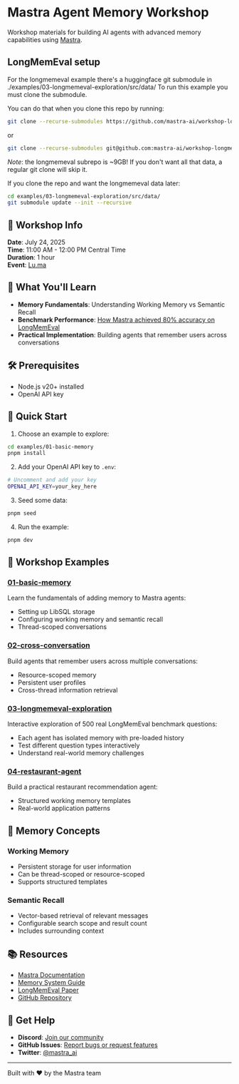 # Mastra Agent Memory Workshop

Workshop materials for building AI agents with advanced memory capabilities using [Mastra](https://mastra.ai).

## LongMemEval setup

For the longmemeval example there's a huggingface git submodule in ./examples/03-longmemeval-exploration/src/data/
To run this example you must clone the submodule.

You can do that when you clone this repo by running:

```bash
git clone --recurse-submodules https://github.com/mastra-ai/workshop-longmemeval.git
```

or

```bash
git clone --recurse-submodules git@github.com:mastra-ai/workshop-longmemeval.git
```

_Note_: the longmemeval subrepo is ~9GB! If you don't want all that data, a regular git clone will skip it.

If you clone the repo and want the longmemeval data later:

```bash
cd examples/03-longmemeval-exploration/src/data/
git submodule update --init --recursive
```

## 📅 Workshop Info

**Date**: July 24, 2025  
**Time**: 11:00 AM - 12:00 PM Central Time  
**Duration**: 1 hour  
**Event**: [Lu.ma](https://lu.ma/n6w50v8s)

## 🎯 What You'll Learn

- **Memory Fundamentals**: Understanding Working Memory vs Semantic Recall
- **Benchmark Performance**: [How Mastra achieved 80% accuracy on LongMemEval](https://mastra.ai/blog/use-rag-for-agent-memory)
- **Practical Implementation**: Building agents that remember users across conversations

## 🛠️ Prerequisites

- Node.js v20+ installed
- OpenAI API key

## 🚀 Quick Start

1. Choose an example to explore:

```bash
cd examples/01-basic-memory
pnpm install
```

2. Add your OpenAI API key to `.env`:

```bash
# Uncomment and add your key
OPENAI_API_KEY=your_key_here
```

3. Seed some data:

```bash
pnpm seed
```

4. Run the example:

```bash
pnpm dev
```

## 📁 Workshop Examples

### [01-basic-memory](./examples/01-basic-memory)

Learn the fundamentals of adding memory to Mastra agents:

- Setting up LibSQL storage
- Configuring working memory and semantic recall
- Thread-scoped conversations

### [02-cross-conversation](./examples/02-cross-conversation)

Build agents that remember users across multiple conversations:

- Resource-scoped memory
- Persistent user profiles
- Cross-thread information retrieval

### [03-longmemeval-exploration](./examples/03-longmemeval-exploration)

Interactive exploration of 500 real LongMemEval benchmark questions:

- Each agent has isolated memory with pre-loaded history
- Test different question types interactively
- Understand real-world memory challenges

### [04-restaurant-agent](./examples/04-restaurant-agent)

Build a practical restaurant recommendation agent:

- Structured working memory templates
- Real-world application patterns

## 🧠 Memory Concepts

### Working Memory

- Persistent storage for user information
- Can be thread-scoped or resource-scoped
- Supports structured templates

### Semantic Recall

- Vector-based retrieval of relevant messages
- Configurable search scope and result count
- Includes surrounding context

## 📚 Resources

- [Mastra Documentation](https://mastra.ai/docs)
- [Memory System Guide](https://mastra.ai/docs/memory/overview)
- [LongMemEval Paper](https://arxiv.org/abs/2410.10813)
- [GitHub Repository](https://github.com/mastra-ai/mastra)

## 💬 Get Help

- **Discord**: [Join our community](https://discord.gg/BTYqqHKUrf)
- **GitHub Issues**: [Report bugs or request features](https://github.com/mastra-ai/mastra/issues)
- **Twitter**: [@mastra_ai](https://twitter.com/mastra_ai)

---

Built with ❤️ by the Mastra team
